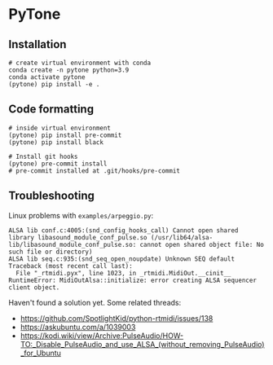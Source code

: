 # PyTone


## Installation

```
# create virtual environment with conda
conda create -n pytone python=3.9
conda activate pytone
(pytone) pip install -e .
```

## Code formatting

```
# inside virtual environment
(pytone) pip install pre-commit
(pytone) pip install black

# Install git hooks
(pytone) pre-commit install
# pre-commit installed at .git/hooks/pre-commit
```


## Troubleshooting

Linux problems with `examples/arpeggio.py`:
```
ALSA lib conf.c:4005:(snd_config_hooks_call) Cannot open shared library libasound_module_conf_pulse.so (/usr/lib64/alsa-lib/libasound_module_conf_pulse.so: cannot open shared object file: No such file or directory)
ALSA lib seq.c:935:(snd_seq_open_noupdate) Unknown SEQ default
Traceback (most recent call last):
  File "_rtmidi.pyx", line 1023, in _rtmidi.MidiOut.__cinit__
RuntimeError: MidiOutAlsa::initialize: error creating ALSA sequencer client object.
```

Haven't found a solution yet. Some related threads:
- https://github.com/SpotlightKid/python-rtmidi/issues/138
- https://askubuntu.com/a/1039003
- https://kodi.wiki/view/Archive:PulseAudio/HOW-TO:_Disable_PulseAudio_and_use_ALSA_(without_removing_PulseAudio)_for_Ubuntu
